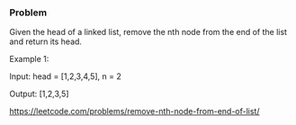 ### Problem
Given the head of a linked list, remove the nth node from the end of the list and return its head.

Example 1:

Input: head = [1,2,3,4,5], n = 2

Output: [1,2,3,5]

https://leetcode.com/problems/remove-nth-node-from-end-of-list/
